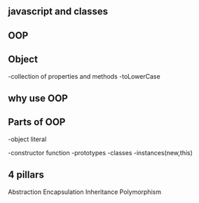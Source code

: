 ## javascript and classes 

## OOP

## Object
-collection of properties and methods 
-toLowerCase

## why use OOP

## Parts of OOP
-object literal

-constructor function
-prototypes
-classes
-instances(new,this)

## 4 pillars
Abstraction
Encapsulation
Inheritance 
Polymorphism

